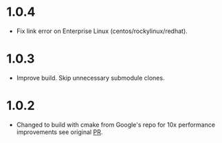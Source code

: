 # 1.0.4

- Fix link error on Enterprise Linux (centos/rockylinux/redhat).

# 1.0.3

- Improve build. Skip unnecessary submodule clones.

# 1.0.2

- Changed to build with cmake from Google's repo for 10x performance improvements see original [PR](https://github.com/zmstone/crc32cer/pull/7).

